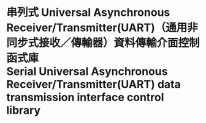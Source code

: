 串列式 Universal Asynchronous Receiver/Transmitter(UART)（通用非同步式接收／傳輸器）資料傳輸介面控制函式庫<br />Serial Universal Asynchronous Receiver/Transmitter(UART) data transmission interface control library
=================================================

